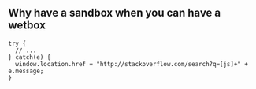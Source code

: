 ## Why have a sandbox when you can have a wetbox ##
```
try { 
  // ...
} catch(e) {
  window.location.href = "http://stackoverflow.com/search?q=[js]+" + e.message;
}
```

